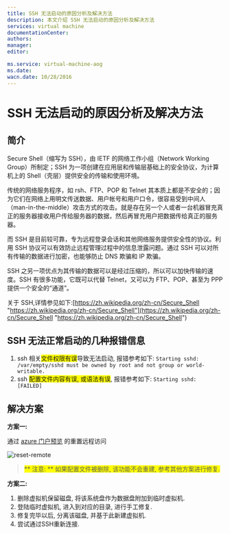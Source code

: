 ```yaml
---
title: SSH 无法启动的原因分析及解决方法
description: 本文介绍 SSH 无法启动的原因分析及解决方法
services: virtual machine
documentationCenter: 
authors: 
manager: 
editor: 

ms.service: virtual-machine-aog
ms.date: 
wacn.date: 10/28/2016
---
```


# SSH 无法启动的原因分析及解决方法 #

## 简介

Secure Shell（缩写为 SSH），由 IETF 的网络工作小组（Network Working Group）所制定；SSH 为一项创建在应用层和传输层基础上的安全协议，为计算机上的 Shell（壳层）提供安全的传输和使用环境。

传统的网络服务程序，如 rsh、FTP、POP 和 Telnet 其本质上都是不安全的；因为它们在网络上用明文传送数据、用户帐号和用户口令，很容易受到中间人（man-in-the-middle）攻击方式的攻击。就是存在另一个人或者一台机器冒充真正的服务器接收用户传给服务器的数据，然后再冒充用户把数据传给真正的服务器。

而 SSH 是目前较可靠，专为远程登录会话和其他网络服务提供安全性的协议。利用 SSH 协议可以有效防止远程管理过程中的信息泄露问题。通过 SSH 可以对所有传输的数据进行加密，也能够防止 DNS 欺骗和 IP 欺骗。

SSH 之另一项优点为其传输的数据可以是经过压缩的，所以可以加快传输的速度。SSH 有很多功能，它既可以代替 Telnet，又可以为 FTP、POP、甚至为 PPP 提供一个安全的“通道”。

关于 SSH,详情参见如下:[https://zh.wikipedia.org/zh-cn/Secure_Shell "https://zh.wikipedia.org/zh-cn/Secure_Shell"](https://zh.wikipedia.org/zh-cn/Secure_Shell "https://zh.wikipedia.org/zh-cn/Secure_Shell")

## SSH 无法正常启动的几种报错信息 ##

1. ssh 相关<span style="background:#FFFF00">文件权限有误</span>导致无法启动, 报错参考如下:
    `Starting sshd: /var/empty/sshd must be owned by root and not group or world-writable.`
2. ssh <span style="background:#FFFF00">配置文件内容有误, 或语法有误</span>, 报错参考如下:
    `Starting sshd: [FAILED]`

## 解决方案 ##

**方案一:**

通过 [azure 门户预览](https://portal.azure.cn/) 的重置远程访问

![reset-remote](./media/aog-virtual-machines-troubleshoot-ssh-remote-fail/reset-remote.png "reset-remote")

> <span style="background:#FFFF00">** 注意: ** 如果配置文件被删除, 该功能不会重建, 参考其他方案进行修复. </span> 

**方案二:**

1. 删除虚拟机保留磁盘, 将该系统盘作为数据盘附加到临时虚拟机.
2. 登陆临时虚拟机, 进入到对应的目录, 进行手工修复.
3. 修复完毕以后, 分离该磁盘, 并基于此新建虚拟机.
4. 尝试通过SSH重新连接.